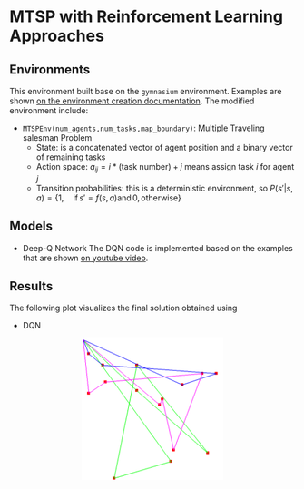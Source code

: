 # MTSP with Reinforcement Learning Approaches

## Environments
This environment built base on the `gymnasium` environment. Examples are shown [on the environment creation documentation](https://gymnasium.farama.org/tutorials/gymnasium_basics/environment_creation/). The modified environment include:
- `MTSPEnv(num_agents,num_tasks,map_boundary)`: Multiple Traveling salesman Problem
  - State: is a concatenated vector of agent position and a binary vector of remaining tasks
  - Action space: $a_{ij} = i*(\text{task number})+j$ means assign task $i$ for agent $j$
  - Transition probabilities: this is a deterministic environment, so $P(s'|s,a) = \{1, \quad \text{if} \, s'=f(s,a) \text{and} \, 0, \text{otherwise} \}$

## Models 
- Deep-Q Network
The DQN code is implemented based on the examples that are shown [on youtube video](https://www.youtube.com/watch?v=wc-FxNENg9U&t=1697s&pp=ygULZHFuIHB5dG9yY2g%3D).

## Results

The following plot visualizes the final solution obtained using 
- DQN

<p align="center">
  <img src="./data/img/dqn_final_sol.png" width="250"/>
</p>

